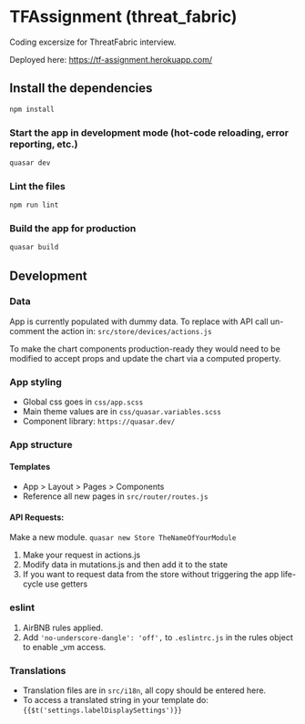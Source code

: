 # TFAssignment (threat_fabric)

Coding excersize for ThreatFabric interview.

Deployed here: https://tf-assignment.herokuapp.com/

## Install the dependencies
```bash
npm install
```

### Start the app in development mode (hot-code reloading, error reporting, etc.)
```bash
quasar dev
```

### Lint the files
```bash
npm run lint
```

### Build the app for production
```bash
quasar build
```

## Development

### Data

App is currently populated with dummy data. To replace with API call un-comment the action in: `src/store/devices/actions.js`

To make the chart components production-ready they would need to be modified to accept props and update the chart via a computed property.

### App styling
- Global css goes in `css/app.scss`
- Main theme values are in `css/quasar.variables.scss`
- Component library:  `https://quasar.dev/`

### App structure

#### Templates
- App > Layout > Pages > Components
- Reference all new pages in `src/router/routes.js`

#### API Requests:
Make a new module.
`quasar new Store TheNameOfYourModule`

 1. Make your request in actions.js
 2. Modify data in mutations.js and then add it to the state
 3. If you want to request data from the store without triggering the app life-cycle use getters

### eslint

1. AirBNB rules applied.
2. Add `'no-underscore-dangle': 'off',` to `.eslintrc.js` in the rules object to enable _vm access.

### Translations

- Translation files are in `src/i18n`, all copy should be entered here.
- To access a translated string in your template do: `{{$t('settings.labelDisplaySettings')}}`

